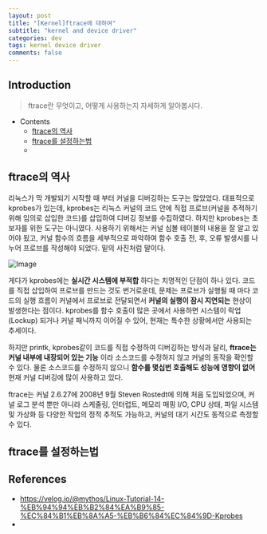 ```yaml
---
layout: post
title: "[Kernel]ftrace에 대하여"
subtitle: "kernel and device driver"
categories: dev
tags: kernel device driver
comments: false
---
```


## Introduction
> ftrace란 무엇이고, 어떻게 사용하는지 자세하게 알아봅시다.

- Contents
	- [ftrace의 역사](#ftrace의-역사)
  - [ftrace를 설정하는법](#ftrace를-설정하는법)
  - 
  

## ftrace의 역사

리눅스가 막 개발되기 시작할 때 부터 커널을 디버깅하는 도구는 많았었다. 대표적으로 kprobes가 있는데, kprobes는 리눅스 커널의 코드 안에 직접 프로브(커널을 추적하기 위해 임의로 삽입한 코드)를 삽입하여 디버깅 정보를 수집하였다. 하지만 kprobes는 초보자를 위한 도구는 아니였다. 사용하기 위해서는 커널 심볼 테이블의 내용을 잘 알고 있어야 됬고, 커널 함수의 흐름을 세부적으로 파악하여 함수 호출 전, 후, 오류 발생시를 나누어 프로브를 작성해야 되었다. 밑의 사진처럼 말이다.

![Image](https://github.com/user-attachments/assets/4034ec72-20e3-4d25-9ee4-7f471c38af1c)

게다가 kprobes에는 **실시간 시스템에 부적합** 하다는 치명적인 단점이 하나 있다. 코드를 직접 삽입하여 프로브를 만드는 것도 번거로운데, 문제는 프로브가 실행될 때 마다 코드의 실행 흐름이 커널에서 프로브로 전달되면서 **커널의 실행이 잠시 지연되는** 현상이 발생한다는 점이다. kprobes를 함수 호출이 많은 곳에서 사용하면 시스템이 락업(Lockup) 되거나 커널 패닉까지 이어질 수 있어, 현재는 특수한 상황에서만 사용되는 추세이다.

하지만 printk, kprobes같이 코드를 직접 수정하여 디버깅하는 방식과 달리, **ftrace는 커널 내부에 내장되어 있는 기능** 이라 소스코드를 수정하지 않고 커널의 동작을 확인할 수 있다. 물론 소스코드를 수정하지 않으니 **함수를 몇십번 호출해도 성능에 영향이 없어** 현재 커널 디버깅에 많이 사용하고 있다.

ftrace는 커널 2.6.27에 2008년 9월 Steven Rostedt에 의해 처음 도입되었으며, 커널 로그 분석 뿐만 아니라 스케줄링, 인터럽트, 메모리 매핑 I/O, CPU 상태, 파일 시스템 및 가상화 등 다양한 작업의 정적 추적도 가능하고, 커널의 대기 시간도 동적으로 측정할 수 있다.



## ftrace를 설정하는법





## References

- <a href="https://velog.io/@mythos/Linux-Tutorial-14-%EB%94%94%EB%B2%84%EA%B9%85-%EC%84%B1%EB%8A%A5-%EB%B6%84%EC%84%9D-Kprobes">https://velog.io/@mythos/Linux-Tutorial-14-%EB%94%94%EB%B2%84%EA%B9%85-%EC%84%B1%EB%8A%A5-%EB%B6%84%EC%84%9D-Kprobes</a>
- 
